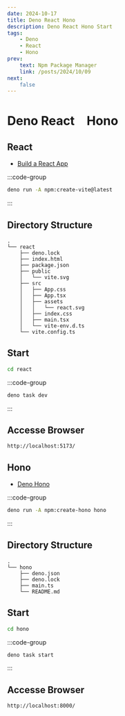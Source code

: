 ```yaml
---
date: 2024-10-17
title: Deno React Hono
description: Deno React Hono Start
tags: 
    - Deno
    - React
    - Hono
prev:
    text: Npm Package Manager
    link: /posts/2024/10/09
next:
    false
---
```


# Deno React　Hono

## React

* [Build a React App](https://docs.deno.com/runtime/tutorials/how_to_with_npm/react/)

:::code-group
```sh [deno]
deno run -A npm:create-vite@latest
```
:::

## Directory Structure

```
.
└── react
    ├── deno.lock
    ├── index.html
    ├── package.json
    ├── public
    │   └── vite.svg
    ├── src
    │   ├── App.css
    │   ├── App.tsx
    │   ├── assets
    │   │   └── react.svg
    │   ├── index.css
    │   ├── main.tsx
    │   └── vite-env.d.ts
    └── vite.config.ts
```

## Start
```sh
cd react
```

:::code-group
```sh [deno]
deno task dev
```
:::

## Accesse Browser

```
http://localhost:5173/
```

## Hono

* [Deno Hono](https://hono.dev/docs/getting-started/deno)


:::code-group
```sh [deno]
deno run -A npm:create-hono hono
```
:::

## Directory Structure
```
.
└── hono
    ├── deno.json
    ├── deno.lock
    ├── main.ts
    └── README.md
```

## Start
```sh 
cd hono
```

:::code-group
```sh [deno]
deno task start
```
:::

## Accesse Browser

```
http://localhost:8000/
```